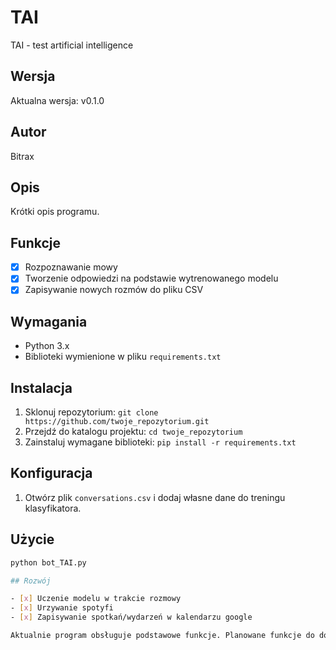 # TAI
TAI - test artificial intelligence

## Wersja
Aktualna wersja: v0.1.0

## Autor
Bitrax

## Opis
Krótki opis programu.

## Funkcje
- [x] Rozpoznawanie mowy
- [x] Tworzenie odpowiedzi na podstawie wytrenowanego modelu
- [x] Zapisywanie nowych rozmów do pliku CSV

## Wymagania
- Python 3.x
- Biblioteki wymienione w pliku `requirements.txt`

## Instalacja
1. Sklonuj repozytorium: `git clone https://github.com/twoje_repozytorium.git`
2. Przejdź do katalogu projektu: `cd twoje_repozytorium`
3. Zainstaluj wymagane biblioteki: `pip install -r requirements.txt`

## Konfiguracja
1. Otwórz plik `conversations.csv` i dodaj własne dane do treningu klasyfikatora.

## Użycie
```bash
python bot_TAI.py

## Rozwój

- [x] Uczenie modelu w trakcie rozmowy
- [x] Urzywanie spotyfi
- [x] Zapisywanie spotkań/wydarzeń w kalendarzu google

Aktualnie program obsługuje podstawowe funkcje. Planowane funkcje do dodania:

